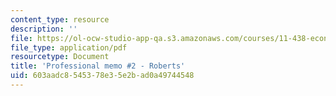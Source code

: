 ```yaml
---
content_type: resource
description: ''
file: https://ol-ocw-studio-app-qa.s3.amazonaws.com/courses/11-438-economic-development-planning-spring-2020/603aadc8545378e35e2bad0a49744548_MIT11_438s20_memo2_roberts.pdf
file_type: application/pdf
resourcetype: Document
title: 'Professional memo #2 - Roberts'
uid: 603aadc8-5453-78e3-5e2b-ad0a49744548
---
```

